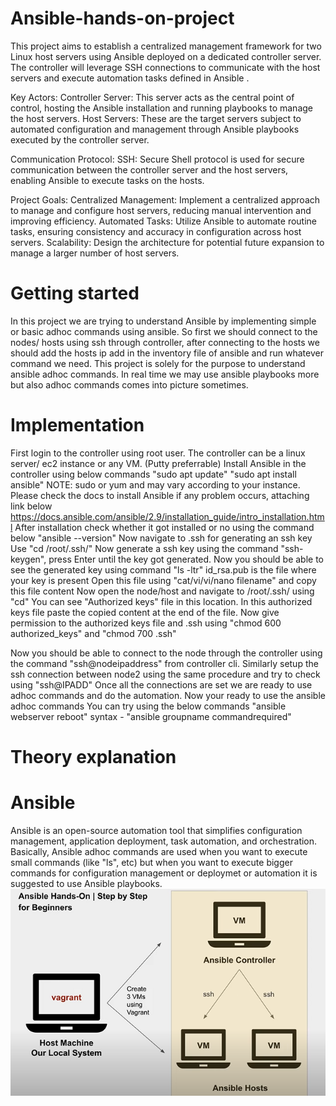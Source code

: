 # Ansible-hands-on-project
This project aims to establish a centralized management framework for two Linux host servers using Ansible deployed on a dedicated controller server. The controller will leverage SSH connections to communicate with the host servers and execute automation tasks defined in Ansible .

Key Actors:
    Controller Server: This server acts as the central point of control, hosting the Ansible installation and running playbooks to manage the host servers.
    Host Servers: These are the target servers subject to automated configuration and management through Ansible playbooks executed by the controller server.

Communication Protocol:
    SSH: Secure Shell protocol is used for secure communication between the controller server and the host servers, enabling Ansible to execute tasks on the hosts.

Project Goals:
    Centralized Management: Implement a centralized approach to manage and configure host servers, reducing manual intervention and improving efficiency.
    Automated Tasks: Utilize Ansible to automate routine tasks, ensuring consistency and accuracy in configuration across host servers.
    Scalability: Design the architecture for potential future expansion to manage a larger number of host servers.
# Getting started
In this project we are trying to understand Ansible by implementing simple or basic adhoc commands using ansible. So first we should connect to  the nodes/ hosts using ssh through controller, after connecting to the hosts we should add the hosts ip add in the inventory file of ansible and run whatever command we need. This project is solely for the purpose to understand ansible adhoc commands. In real time we may use ansible playbooks more but also adhoc commands comes into picture sometimes. 

# Implementation 

First login to the controller using root user. The controller can be a linux server/ ec2 instance or any VM. (Putty preferrable) Install Ansible in the controller using below commands 
"sudo apt update"
"sudo apt install ansible"
NOTE: sudo or yum and may vary according to your instance. Please check the docs to install Ansible if any problem occurs, attaching link below https://docs.ansible.com/ansible/2.9/installation_guide/intro_installation.html 
After installation check whether it got installed or no using the command below "ansible --version"
Now navigate to .ssh for generating an ssh key Use "cd /root/.ssh/"
Now generate a ssh key using the command "ssh-keygen", press Enter until the key got generated.
Now you should be able to see the generated key using command "ls -ltr" id_rsa.pub is the file where your key is present Open this file using "cat/vi/vi/nano filename" and copy this file content
Now open the node/host and navigate to /root/.ssh/ using "cd" 
You can see "Authorized keys" file in this location. In this authorized keys file paste the copied content at the end of the file. Now give permission to the authorized keys file and .ssh using "chmod 600 authorized_keys" and "chmod 700 .ssh"

Now you should be able to connect to the node through the controller using the command "ssh@nodeipaddress" from controller cli. Similarly setup the ssh connection between  node2 using the same procedure and try to check using "ssh@IPADD" Once all the connections are set we are ready to use adhoc commands and do the automation.
Now your ready to use the ansible adhoc commands 
You can try using the below commands 
"ansible webserver reboot" 
syntax - "ansible groupname commandrequired"


# Theory explanation 
# Ansible 
Ansible is an open-source automation tool that simplifies configuration management, application deployment, task automation, and orchestration.
Basically, Ansible adhoc commands are used when you want to execute small commands (like "ls", etc) but when you want to execute bigger commands for configuration management or deploymet or automation it is suggested to use Ansible playbooks.
![Alt Text](picture1.png)
